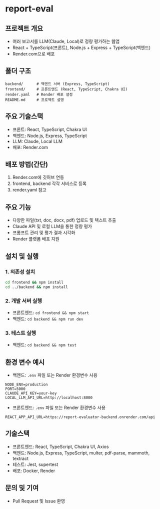 # report-eval

## 프로젝트 개요
- 여러 보고서를 LLM(Claude, Local)로 정량 평가하는 웹앱
- React + TypeScript(프론트), Node.js + Express + TypeScript(백엔드)
- Render.com으로 배포

## 폴더 구조
```
backend/      # 백엔드 서버 (Express, TypeScript)
frontend/     # 프론트엔드 (React, TypeScript, Chakra UI)
render.yaml   # Render 배포 설정
README.md     # 프로젝트 설명
```

## 주요 기술스택
- 프론트: React, TypeScript, Chakra UI
- 백엔드: Node.js, Express, TypeScript
- LLM: Claude, Local LLM
- 배포: Render.com

## 배포 방법(간단)
1. Render.com에 깃허브 연동
2. frontend, backend 각각 서비스로 등록
3. render.yaml 참고

## 주요 기능
- 다양한 파일(txt, doc, docx, pdf) 업로드 및 텍스트 추출
- Claude API 및 로컬 LLM을 통한 정량 평가
- 프롬프트 관리 및 평가 결과 시각화
- Render 플랫폼 배포 지원

## 설치 및 실행

### 1. 의존성 설치
```bash
cd frontend && npm install
cd ../backend && npm install
```

### 2. 개발 서버 실행
- 프론트엔드: `cd frontend && npm start`
- 백엔드: `cd backend && npm run dev`

### 3. 테스트 실행
- 백엔드: `cd backend && npm test`

## 환경 변수 예시
- 백엔드: `.env` 파일 또는 Render 환경변수 사용
```
NODE_ENV=production
PORT=5000
CLAUDE_API_KEY=your-key
LOCAL_LLM_API_URL=http://localhost:8000
```
- 프론트엔드: `.env` 파일 또는 Render 환경변수 사용
```
REACT_APP_API_URL=https://report-evaluator-backend.onrender.com/api
```

## 기술스택
- 프론트엔드: React, TypeScript, Chakra UI, Axios
- 백엔드: Node.js, Express, TypeScript, multer, pdf-parse, mammoth, textract
- 테스트: Jest, supertest
- 배포: Docker, Render

## 문의 및 기여
- Pull Request 및 Issue 환영 